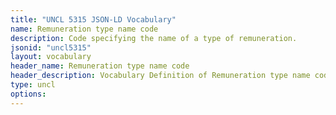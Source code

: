 ```yaml
---
title: "UNCL 5315 JSON-LD Vocabulary"
name: Remuneration type name code
description: Code specifying the name of a type of remuneration.
jsonid: "uncl5315"
layout: vocabulary
header_name: Remuneration type name code
header_description: Vocabulary Definition of Remuneration type name code semantics in HTML format. JSON-LD format is available at [uncl5315.jsonld](/vocabulary/uncl5315.jsonld)
type: uncl
options:
---
```


